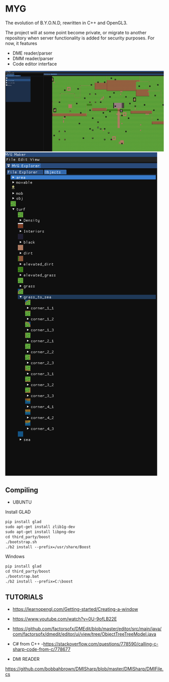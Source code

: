 # MYG

The evolution of B.Y.O.N.D, rewritten in C++ and OpenGL3. 

The project will at some point become private, or migrate to another repository when server functionality is added for security purposes. For now, it features

- DME reader/parser
- DMM reader/parser 
- Code editor interface

![Map_Reader](./doc/1.PNG)
![DME_Parser](./doc/2.PNG)


## Compiling


- UBUNTU

Install GLAD 

```
pip install glad
sudo apt-get install zlib1g-dev
sudo apt-get install libpng-dev
cd third_party/boost 
./bootstrap.sh 
./b2 install --prefix=/usr/share/Boost

```


Windows

```
pip install glad
cd third_party/boost 
./bootstrap.bat 
./b2 install --prefix=C:\boost

```

## TUTORIALS

- https://learnopengl.com/Getting-started/Creating-a-window
- https://www.youtube.com/watch?v=0U-9ofLB22E
- https://github.com/factorsofx/DMEdit/blob/master/editor/src/main/java/com/factorsofx/dmedit/editor/ui/view/tree/ObjectTreeTreeModel.java


- C# from C++
-https://stackoverflow.com/questions/778590/calling-c-sharp-code-from-c/778677

- DMI READER 

https://github.com/bobbahbrown/DMISharp/blob/master/DMISharp/DMIFile.cs

